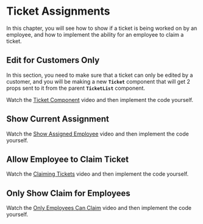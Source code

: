 # Ticket Assignments

In this chapter, you will see how to show if a ticket is being worked on by an employee, and how to implement the ability for an employee to claim a ticket.

## Edit for Customers Only

In this section, you need to make sure that a ticket can only be edited by a customer, and you will be making a new **`Ticket`** component that will get 2 props sent to it from the parent **`TicketList`** component.

Watch the [Ticket Component](https://watch.screencastify.com/v/rNGVduucPHi9mQeii65y) video and then implement the code yourself.

## Show Current Assignment

Watch the [Show Assigned Employee](https://watch.screencastify.com/v/VTszuVMKrwb8eLXecG51) video and then implement the code yourself.

## Allow Employee to Claim Ticket

Watch the [Claiming Tickets](https://watch.screencastify.com/v/85s4TeoBoURaOdtsqmR4) video and then implement the code yourself.

## Only Show Claim for Employees

Watch the [Only Employees Can Claim](https://watch.screencastify.com/v/Noestc1pbJfib5usYjBF) video and then implement the code yourself.
